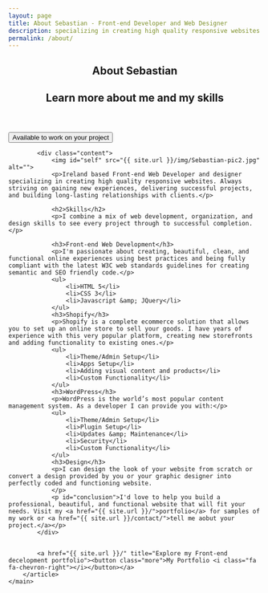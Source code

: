 ```yaml
---
layout: page
title: About Sebastian - Front-end Developer and Web Designer
description: specializing in creating high quality responsive websites with a mobile first approach. HTML5, CSS3, Javascript, CMS, Shopify.
permalink: /about/
---
```


<main id="pages">
        <article>
            <header class="intro">
                <h1>About Sebastian</h1>
                <h2>Learn more about me and my skills</h2>
            </header>
            <a href="{{ site.url }}/hire-sebastian/" title="Enquire about hiring me for your project"><button class="more">Available to work on your project <i class="fa fa-chevron-right"></i></button></a>
         
           
            <div class="content">
                <img id="self" src="{{ site.url }}/img/Sebastian-pic2.jpg" alt="">
                <p>Ireland based Front-end Web Developer and designer specializing in creating high quality responsive websites. Always striving on gaining new experiences, delivering successful projects, and building long-lasting relationships with clients.</p>

                <h2>Skills</h2>
                <p>I combine a mix of web development, organization, and design skills to see every project through to successful completion.</p>

                <h3>Front-end Web Development</h3>
                <p>I'm passionate about creating, beautiful, clean, and functional online experiences using best practices and being fully compliant with the latest W3C web standards guidelines for creating semantic and SEO friendly code.</p>
                <ul>
                    <li>HTML 5</li>
                    <li>CSS 3</li>
                    <li>Javascript &amp; JQuery</li>
                </ul>
                <h3>Shopify</h3>
                <p>Shopify is a complete ecommerce solution that allows you to set up an online store to sell your goods. I have years of experience with this very popular platform, creating new storefronts and adding functionality to existing ones.</p>
                <ul>
                    <li>Theme/Admin Setup</li>
                    <li>Apps Setup</li>
                    <li>Adding visual content and products</li>
                    <li>Custom Functionality</li>
                </ul>
                <h3>WordPress</h3>
                <p>WordPress is the world’s most popular content management system. As a developer I can provide you with:</p>
                <ul>
                    <li>Theme/Admin Setup</li>
                    <li>Plugin Setup</li>
                    <li>Updates &amp; Maintenance</li>
                    <li>Security</li>
                    <li>Custom Functionality</li>
                </ul>
                <h3>Design</h3>
                <p>I can design the look of your website from scratch or convert a design provided by you or your graphic designer into perfectly coded and functioning website.
                </p>
                <p id="conclusion">I'd love to help you build a professional, beautiful, and functional website that will fit your needs. Visit my <a href="{{ site.url }}/">portfolio</a> for samples of my work or <a href="{{ site.url }}/contact/">tell me aobut your project.</a></p>
            </div>
            
            
            <a href="{{ site.url }}/" title="Explore my Front-end decelopment portfolio"><button class="more">My Portfolio <i class="fa fa-chevron-right"></i></button></a>
        </article>
    </main>
    